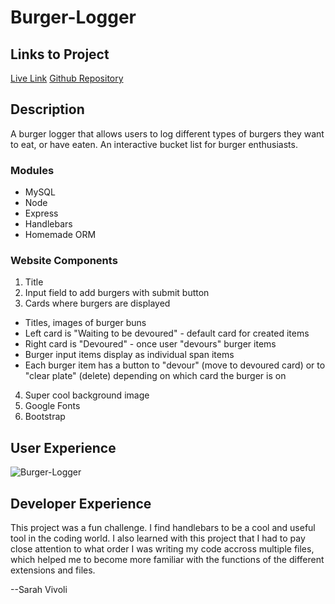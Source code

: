 # Burger-Logger

## Links to Project

[Live Link](https://stark-everglades-05320.herokuapp.com/)
[Github Repository](https://github.com/svivoli/Burger-Logger)

## Description

A burger logger that allows users to log different types of burgers they want to eat, or have eaten. An interactive bucket list for burger enthusiasts.

### Modules

- MySQL
- Node
- Express
- Handlebars
- Homemade ORM

### Website Components

1. Title
2. Input field to add burgers with submit button
3. Cards where burgers are displayed
- Titles, images of burger buns
- Left card is "Waiting to be devoured" - default card for created items
- Right card is "Devoured" - once user "devours" burger items
- Burger input items display as individual span items
- Each burger item has a button to "devour" (move to devoured card) or to "clear plate" (delete) depending on which card the burger is on
4. Super cool background image
5. Google Fonts
6. Bootstrap

## User Experience

![Burger-Logger](Demo.png)

## Developer Experience

This project was a fun challenge. I find handlebars to be a cool and useful tool in the coding world. I also learned with this project that I had to pay close attention to what order I was writing my code accross multiple files, which helped me to become more familiar with the functions of the different extensions and files. 

--Sarah Vivoli
